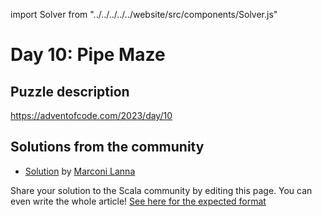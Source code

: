 import Solver from "../../../../../website/src/components/Solver.js"

# Day 10: Pipe Maze

## Puzzle description

https://adventofcode.com/2023/day/10

## Solutions from the community

- [Solution](https://github.com/marconilanna/advent-of-code/blob/master/2023/Day10.scala) by [Marconi Lanna](https://github.com/marconilanna)

Share your solution to the Scala community by editing this page.
You can even write the whole article! [See here for the expected format](https://github.com/scalacenter/scala-advent-of-code/discussions/424)
